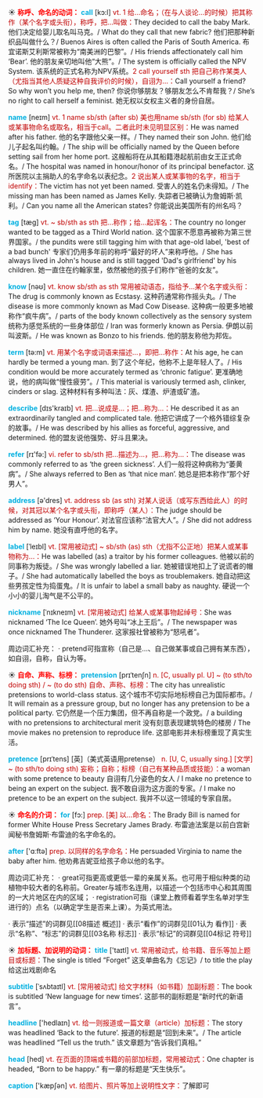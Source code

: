 ☀ <font color="red">**称呼、命名的动词：**</font>
<font color="sky blue">**call**</font> [kɔ:l] 
<font color="#c00000">vt. 1 给…命名；（在与人谈论…的时候）把其称作（某个名字或头衔），称呼，把…叫做：</font>They decided to call the baby Mark. 他们决定给婴儿取名叫马克。/ What do they call that new fabric? 他们把那种新织品叫做什么？/ Buenos Aires is often called the Paris of South America. 布宜诺斯艾利斯常被称为“南美洲的巴黎”。/ His friends affectionately call him ‘Bear’. 他的朋友亲切地叫他“大熊”。/ The system is officially called the NPV System. 该系统的正式名称为NPV系统。<font color="#c00000">2 call yourself sth 把自己称作某类人（尤指当其他人质疑这种自我评价的时候），自诩为…：</font>Call yourself a friend? So why won’t you help me, then? 你说你够朋友？够朋友怎么不肯帮我？/ She’s no right to call herself a feminist. 她无权以女权主义者的身份自居。

<font color="sky blue">**name**</font> [neɪm] 
<font color="#c00000">vt. 1 name sb/sth (after sb) 美也用name sb/sth (for sb) 给某人或某事物命名或取名，相当于call。二者此时未见明显区别：</font>He was named after his father. 他的名字跟他父亲一样。/ They named their son John. 他们给儿子起名叫约翰。/ The ship will be officially named by the Queen before setting sail from her home port. 这艘船将在从其船籍港起航前由女王正式命名。/ The hospital was named in honour/honor of its principal benefactor. 这所医院以主捐助人的名字命名以表纪念。<font color="#c00000">2 说出某人或某事物的名字，相当于identify：</font>The victim has not yet been named. 受害人的姓名仍未得知。/ The missing man has been named as James Kelly. 失踪者已被确认为詹姆斯·凯利。/ Can you name all the American states? 你能说出美国所有的州名吗？
           
<font color="sky blue">**tag**</font> [tæg]
<font color="#c00000">vt. ~ sb/sth as sth 把…称作；给…起诨名：</font>The country no longer wanted to be tagged as a Third World nation. 这个国家不愿意再被称为第三世界国家。/ the pundits were still tagging him with that age-old label, 'best of a bad bunch' 专家们仍用多年前的称呼“最好的坏人”来称呼他。/ She has always lived in John's house and is still tagged 'Dad's girlfriend' by his children. 她一直住在约翰家里，依然被他的孩子们称作“爸爸的女友”。

<font color="sky blue">**know**</font> [nəʊ] 
<font color="#c00000">vt. know sb/sth as sth 常用被动语态，指给予…某个名字或头衔：</font>The drug is commonly known as Ecstasy. 这种药通常称作摇头丸。/ The disease is more commonly known as Mad Cow Disease. 这种病一般更多地被称作“疯牛病”。/ parts of the body known collectively as the sensory system 统称为感觉系统的一些身体部位 / Iran was formerly known as Persia. 伊朗以前叫波斯。/ He was known as Bonzo to his friends. 他的朋友称他为邦佐。

<font color="sky blue">**term**</font> [tə:m] 
<font color="#c00000">vt. 用某个名字或词语来描述…，即把…称作：</font>At his age, he can hardly be termed a young man. 到了这个年纪，他称不上是年轻人了。/ His condition would be more accurately termed as ‘chronic fatigue’. 更准确地说，他的病叫做“慢性疲劳”。/ This material is variously termed ash, clinker, cinders or slag. 这种材料有多种叫法：灰、煤渣、炉渣或矿渣。

<font color="sky blue">**describe**</font> [dɪs'kraɪb] 
<font color="#c00000">vt. 把…说成是…；把…称为…：</font>He described it as an extraordinarily tangled and complicated tale. 他把它讲成了一个格外错综复杂的故事。/ He was described by his allies as forceful, aggressive, and determined. 他的盟友说他强势、好斗且果决。

<font color="sky blue">**refer**</font> [rɪ'fə:] 
<font color="#c00000">vi. refer to sb/sth 把…描述为…，把…称为…：</font>The disease was commonly referred to as ‘the green sickness’. 人们一般将这种病称为“萎黄病”。/ She always referred to Ben as ‘that nice man’. 她总是把本称作“那个好男人”。

<font color="sky blue">**address**</font> [ə'dres] 
<font color="#c00000">vt. address sb (as sth) 对某人说话（或写东西给此人）的时候，对其冠以某个名字或头衔，即称呼（某人）：</font>The judge should be addressed as ‘Your Honour’. 对法官应该称“法官大人”。/ She did not address him by name. 她没有直呼他的名字。

<font color="sky blue">**label**</font> [ˈleɪbl]
<font color="#c00000">vt. [常用被动式] ~ sb/sth (as) sth（尤指不公正地）把某人或某事物称为…：</font>He was labelled (as) a traitor by his former colleagues. 他被以前的同事称为叛徒。/ She was wrongly labelled a liar. 她被错误地扣上了说谎者的帽子。/ She had automatically labelled the boys as troublemakers. 她自动把这些男孩定性为捣蛋鬼。/ It is unfair to label a small baby as naughty. 硬说一个小小的婴儿淘气是不公平的。

<font color="sky blue">**nickname**</font> [ˈnɪkneɪm]
<font color="#c00000">vt. [常用被动式] 给某人或某事物起绰号：</font>She was nicknamed ‘The Ice Queen’. 她外号叫“冰上王后”。/ The newspaper was once nicknamed The Thunderer. 这家报社曾被称为“怒吼者”。

周边词汇补充：
· pretend可指宣称（自己是…、自己做某事或自己拥有某东西），如自诩，自称，自认为等。

☀ <font color="red">**自命、声称、标榜：**</font>
<font color="sky blue">**pretension**</font> [prɪˈtenʃn]
<font color="#c00000">n. [C, usually pl. U] ~ (to sth/to doing sth) / ~ (to do sth) 自命、声称、标榜：</font>The city has unrealistic pretensions to world-class status. 这个城市不切实际地标榜自己为国际都市。/ It will remain as a pressure group, but no longer has any pretension to be a political party. 它仍然是一个压力集团，但不再自称是一个政党。/ a building with no pretensions to architectural merit 没有刻意表现建筑特色的楼房 / The movie makes no pretension to reproduce life. 这部电影并未标榜重现了真实生活。
           
<font color="sky blue">**pretence**</font> [prɪˈtens] [英]（美式英语用pretense）
<font color="#c00000">n. [U, C, usually sing.] [文学] ~ (to sth/to doing sth) 妄称；自称；标榜（自己有某种品质或技能）：</font>a woman with some pretence to beauty 自诩有几分姿色的女人 / I make no pretence to being an expert on the subject. 我不敢自诩为这方面的专家。/ I make no pretence to be an expert on the subject. 我并不以这一领域的专家自居。

☀ <font color="red">**命名的介词：**</font>
<font color="sky blue">**for**</font> [fɔ:] 
<font color="#c00000">prep. [美] 以…命名：</font>The Brady Bill is named for former White House Press Secretary James Brady. 布雷迪法案是以前白宫新闻秘书詹姆斯·布雷迪的名字命名的。

<font color="sky blue">**after**</font> ['ɑːftə] 
<font color="#c00000">prep. 以同样的名字命名：</font>He persuaded Virginia to name the baby after him. 他劝弗吉妮亚给孩子命以他的名字。

周边词汇补充：
· great可指更高或更低一辈的亲属关系。也可用于相似种类的动植物中较大者的名称前。Greater与城市名连用，以描述一个包括市中心和其周围的一大片地区在内的区域；
· registration可指（课堂上教师看着学生名单对学生进行的）点名（以确定学生是否来上课）。为英式用法。

· 表示“描述”的词群见[[08描述 概述]]
· 表示“看作”的词群见[[01认为 看作]]
· 表示“名称”、“标志”的词群见[[03名称 标志]]
· 表示“标记”的词群见[[04标记 符号]]

☀ <font color="red">**加标题、加说明的动词：**</font>
<font color="sky blue">**title**</font> ['taɪtl] 
<font color="#c00000">vt. 常用被动式，给书籍、音乐等加上题目或标题：</font>The single is titled “Forget” 这支单曲名为《忘记》/ to title the play 给这出戏剧命名
           
<font color="sky blue">**subtitle**</font> [ˈsʌbtaɪtl]
<font color="#c00000">vt. [常用被动式] 给文字材料（如书籍）加副标题：</font>The book is subtitled ‘New language for new times’. 这部书的副标题是“新时代的新语言”。

<font color="sky blue">**headline**</font> ['hedlaɪn] 
<font color="#c00000">vt. 给一则报道或一篇文章（article）加标题：</font>The story was headlined ‘Back to the future’. 报道的标题是“回到未来”。/ The article was headlined “Tell us the truth.” 该文章题为“告诉我们真相。”

<font color="sky blue">**head**</font> [hed] 
<font color="#c00000">vt. 在页面的顶端或书籍的前部加标题，常用被动式：</font>One chapter is headed, “Born to be happy.” 有一章的标题是“天生快乐”。

<font color="sky blue">**caption**</font> ['kæpʃən] 
<font color="#c00000">vt. 给图片、照片等加上说明性文字：</font>了解即可

